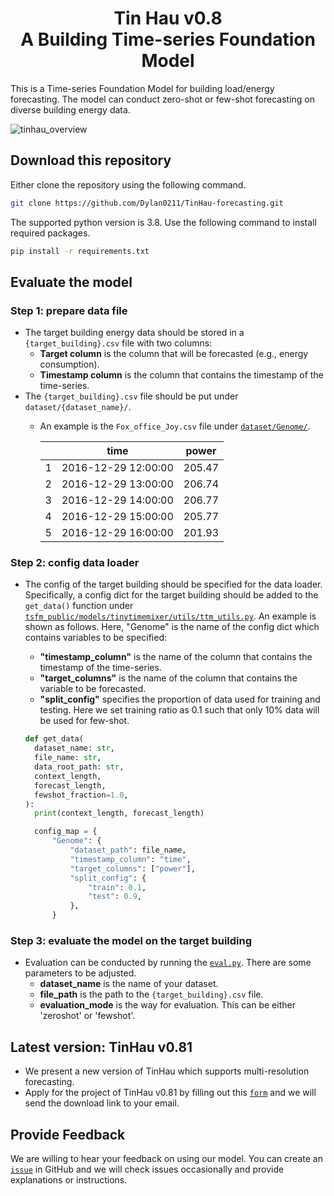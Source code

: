 <h1 align="center">
    Tin Hau v0.8<br>A Building Time-series Foundation Model
</h1>

This is a Time-series Foundation Model for building load/energy forecasting. The model can conduct zero-shot or few-shot forecasting on diverse building energy data. 

![tinhau_overview](https://github.com/Dylan0211/TinHau-forecasting/blob/main/tinhau_overview.png)

## Download this repository
Either clone the repository using the following command.
```bash
git clone https://github.com/Dylan0211/TinHau-forecasting.git
```
The supported python version is 3.8. Use the following command to install required packages.
```bash
pip install -r requirements.txt
```

## Evaluate the model

### Step 1: prepare data file
- The target building energy data should be stored in a `{target_building}.csv` file with two columns:
    - **Target column** is the column that will be forecasted (e.g., energy consumption).
    - **Timestamp column** is the column that contains the timestamp of the time-series.
- The `{target_building}.csv` file should be put under `dataset/{dataset_name}/`.
    - An example is the `Fox_office_Joy.csv` file under [`dataset/Genome/`](https://github.com/Dylan0211/Building-Time-series-Foundation-Model/tree/main/dataset/Genome).


        |  | time | power |
        | :-----: | :----: | :----: |
        | 1 | 2016-12-29 12:00:00 | 205.47 |
        | 2 | 2016-12-29 13:00:00 | 206.74 |
        | 3 | 2016-12-29 14:00:00 | 206.77 |
        | 4 | 2016-12-29 15:00:00 | 205.77 |
        | 5 | 2016-12-29 16:00:00 | 201.93 |


### Step 2: config data loader
- The config of the target building should be specified for the data loader. Specifically, a config dict for the target building should be added to the `get_data()` function under [`tsfm_public/models/tinytimemixer/utils/ttm_utils.py`](https://github.com/Dylan0211/Building-Time-series-Foundation-Model/blob/main/tsfm_public/models/tinytimemixer/utils/ttm_utils.py). An example is shown as follows. Here, "Genome" is the name of the config dict which contains variables to be specified:
    - **"timestamp_column"** is the name of the column that contains the timestamp of the time-series.
    - **"target_columns"** is the name of the column that contains the variable to be forecasted.
    - **"split_config"** specifies the proportion of data used for training and testing. Here we set training ratio as 0.1 such that only 10% data will be used for few-shot.

  ```python
  def get_data(
    dataset_name: str,
    file_name: str,
    data_root_path: str,
    context_length,
    forecast_length,
    fewshot_fraction=1.0,
  ):
    print(context_length, forecast_length)

    config_map = {
        "Genome": {
            "dataset_path": file_name,
            "timestamp_column": "time",
            "target_columns": ["power"],
            "split_config": {
                "train": 0.1,
                "test": 0.9,
            },
        }
  ```

### Step 3: evaluate the model on the target building
- Evaluation can be conducted by running the [`eval.py`](https://github.com/Dylan0211/Building-Time-series-Foundation-Model/blob/main/eval.py). There are some parameters to be adjusted.
    - **dataset_name** is the name of your dataset.
    - **file_path** is the path to the `{target_building}.csv` file.
    - **evaluation_mode** is the way for evaluation. This can be either 'zeroshot' or 'fewshot'.

## Latest version: TinHau v0.81
- We present a new version of TinHau which supports multi-resolution forecasting.
- Apply for the project of TinHau v0.81 by filling out this [`form`](https://forms.gle/2BCMR76fZAdb3rAx5) and we will send the download link to your email.

## Provide Feedback
We are willing to hear your feedback on using our model. You can create an [`issue`](https://github.com/Dylan0211/TinHau-forecasting/issues) in GitHub and we will check issues occasionally and provide explanations or instructions.
  
